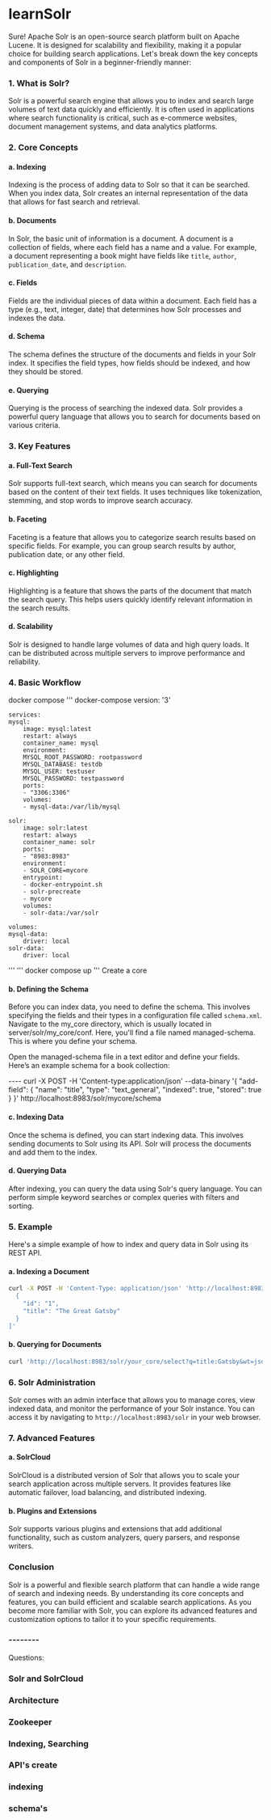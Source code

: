 # learnSolr
Sure! Apache Solr is an open-source search platform built on Apache Lucene. It is designed for scalability and flexibility, making it a popular choice for building search applications. Let's break down the key concepts and components of Solr in a beginner-friendly manner:

### 1. What is Solr?
Solr is a powerful search engine that allows you to index and search large volumes of text data quickly and efficiently. It is often used in applications where search functionality is critical, such as e-commerce websites, document management systems, and data analytics platforms.

### 2. Core Concepts

#### a. Indexing
Indexing is the process of adding data to Solr so that it can be searched. When you index data, Solr creates an internal representation of the data that allows for fast search and retrieval.

#### b. Documents
In Solr, the basic unit of information is a document. A document is a collection of fields, where each field has a name and a value. For example, a document representing a book might have fields like `title`, `author`, `publication_date`, and `description`.

#### c. Fields
Fields are the individual pieces of data within a document. Each field has a type (e.g., text, integer, date) that determines how Solr processes and indexes the data.

#### d. Schema
The schema defines the structure of the documents and fields in your Solr index. It specifies the field types, how fields should be indexed, and how they should be stored.

#### e. Querying
Querying is the process of searching the indexed data. Solr provides a powerful query language that allows you to search for documents based on various criteria.

### 3. Key Features

#### a. Full-Text Search
Solr supports full-text search, which means you can search for documents based on the content of their text fields. It uses techniques like tokenization, stemming, and stop words to improve search accuracy.

#### b. Faceting
Faceting is a feature that allows you to categorize search results based on specific fields. For example, you can group search results by author, publication date, or any other field.

#### c. Highlighting
Highlighting is a feature that shows the parts of the document that match the search query. This helps users quickly identify relevant information in the search results.

#### d. Scalability
Solr is designed to handle large volumes of data and high query loads. It can be distributed across multiple servers to improve performance and reliability.

### 4. Basic Workflow
docker compose
'''
    docker-compose
    version: '3'

    services:
    mysql:
        image: mysql:latest
        restart: always
        container_name: mysql
        environment:
        MYSQL_ROOT_PASSWORD: rootpassword
        MYSQL_DATABASE: testdb
        MYSQL_USER: testuser
        MYSQL_PASSWORD: testpassword
        ports:
        - "3306:3306"
        volumes:
        - mysql-data:/var/lib/mysql

    solr:
        image: solr:latest
        restart: always
        container_name: solr
        ports:
        - "8983:8983"
        environment:
        - SOLR_CORE=mycore
        entrypoint:
        - docker-entrypoint.sh
        - solr-precreate
        - mycore
        volumes:
        - solr-data:/var/solr

    volumes:
    mysql-data:
        driver: local
    solr-data:
        driver: local

'''
'''
docker compose up
'''
Create a core 
#### b. Defining the Schema
Before you can index data, you need to define the schema. This involves specifying the fields and their types in a configuration file called `schema.xml`.
Navigate to the my_core directory, which is usually located in server/solr/my_core/conf. Here, you'll find a file named managed-schema. This is where you define your schema.

Open the managed-schema file in a text editor and define your fields. Here’s an example schema for a book collection:

<schema name="example" version="1.6">
  <fields>
    <field name="id" type="string" indexed="true" stored="true" required="true" />
    <field name="title" type="text_general" indexed="true" stored="true" />
    <field name="author" type="text_general" indexed="true" stored="true" />
    <field name="publication_date" type="date" indexed="true" stored="true" />
    <field name="description" type="text_general" indexed="true" stored="true" />
  </fields>
</schema>
----
curl -X POST -H 'Content-type:application/json' --data-binary '{
  "add-field": {
    "name": "title",
    "type": "text_general",
    "indexed": true,
    "stored": true
  }
}' http://localhost:8983/solr/mycore/schema

#### c. Indexing Data
Once the schema is defined, you can start indexing data. This involves sending documents to Solr using its API. Solr will process the documents and add them to the index.

#### d. Querying Data
After indexing, you can query the data using Solr's query language. You can perform simple keyword searches or complex queries with filters and sorting.

### 5. Example

Here's a simple example of how to index and query data in Solr using its REST API.

#### a. Indexing a Document

```bash
curl -X POST -H 'Content-Type: application/json' 'http://localhost:8983/solr/mycore/update?commit=true' -d '[
  {
    "id": "1",
    "title": "The Great Gatsby"
  }
]'
```

#### b. Querying for Documents

```bash
curl 'http://localhost:8983/solr/your_core/select?q=title:Gatsby&wt=json'
```

### 6. Solr Administration
Solr comes with an admin interface that allows you to manage cores, view indexed data, and monitor the performance of your Solr instance. You can access it by navigating to `http://localhost:8983/solr` in your web browser.

### 7. Advanced Features

#### a. SolrCloud
SolrCloud is a distributed version of Solr that allows you to scale your search application across multiple servers. It provides features like automatic failover, load balancing, and distributed indexing.

#### b. Plugins and Extensions
Solr supports various plugins and extensions that add additional functionality, such as custom analyzers, query parsers, and response writers.

### Conclusion
Solr is a powerful and flexible search platform that can handle a wide range of search and indexing needs. By understanding its core concepts and features, you can build efficient and scalable search applications. As you become more familiar with Solr, you can explore its advanced features and customization options to tailor it to your specific requirements.


### --------
Questions:
### Solr and SolrCloud 
### Architecture
### Zookeeper
### Indexing, Searching
### API's create 
### indexing 
### schema's 
